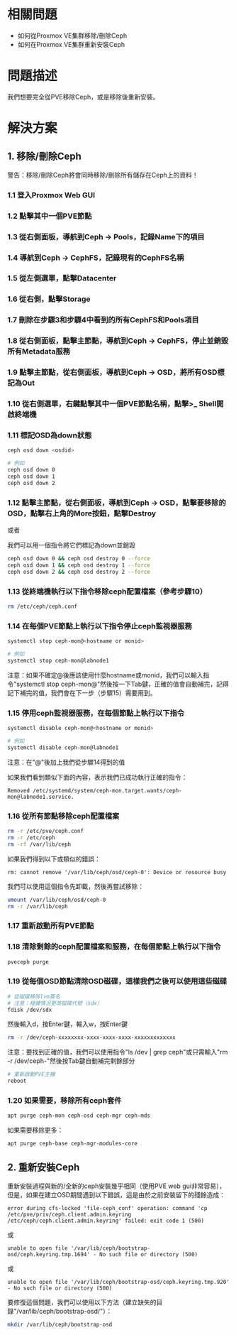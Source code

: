 # 相關問題
- 如何從Proxmox VE集群移除/刪除Ceph
- 如何在Proxmox VE集群重新安裝Ceph

# 問題描述
我們想要完全從PVE移除Ceph，或是移除後重新安裝。

# 解決方案

## 1. 移除/刪除Ceph
警告：移除/刪除Ceph將會同時移除/刪除所有儲存在Ceph上的資料！

### 1.1 登入Proxmox Web GUI

### 1.2 點擊其中一個PVE節點

### 1.3 從右側面板，導航到Ceph -> Pools，記錄Name下的項目

### 1.4 導航到Ceph -> CephFS，記錄現有的CephFS名稱

### 1.5 從左側選單，點擊Datacenter

### 1.6 從右側，點擊Storage

### 1.7 刪除在步驟3和步驟4中看到的所有CephFS和Pools項目

### 1.8 從右側面板，點擊主節點，導航到Ceph -> CephFS，停止並銷毀所有Metadata服務

### 1.9 點擊主節點，從右側面板，導航到Ceph -> OSD，將所有OSD標記為Out

### 1.10 從右側選單，右鍵點擊其中一個PVE節點名稱，點擊>_ Shell開啟終端機

### 1.11 標記OSD為down狀態
```bash
ceph osd down <osdid>

# 例如
ceph osd down 0
ceph osd down 1
ceph osd down 2
```

### 1.12 點擊主節點，從右側面板，導航到Ceph -> OSD，點擊要移除的OSD，點擊右上角的More按鈕，點擊Destroy

或者

我們可以用一個指令將它們標記為down並銷毀
```bash
ceph osd down 0 && ceph osd destroy 0 --force
ceph osd down 1 && ceph osd destroy 1 --force
ceph osd down 2 && ceph osd destroy 2 --force
```

### 1.13 從終端機執行以下指令移除ceph配置檔案（參考步驟10）
```bash
rm /etc/ceph/ceph.conf
```

### 1.14 在每個PVE節點上執行以下指令停止ceph監視器服務
```bash
systemctl stop ceph-mon@<hostname or monid>

# 例如
systemctl stop ceph-mon@labnode1
```
注意：如果不確定@後應該使用什麼hostname或monid，我們可以輸入指令"systemctl stop ceph-mon@"然後按一下Tab鍵，正確的值會自動補完，記得記下補完的值，我們會在下一步（步驟15）需要用到。

### 1.15 停用ceph監視器服務，在每個節點上執行以下指令
```bash
systemctl disable ceph-mon@<hostname or monid>

# 例如
systemctl disable ceph-mon@labnode1
```
注意：在"@"後加上我們從步驟14得到的值

如果我們看到類似下面的內容，表示我們已成功執行正確的指令：
```
Removed /etc/systemd/system/ceph-mon.target.wants/ceph-mon@labnode1.service.
```

### 1.16 從所有節點移除ceph配置檔案
```bash
rm -r /etc/pve/ceph.conf
rm -r /etc/ceph
rm -rf /var/lib/ceph
```

如果我們得到以下或類似的錯誤：
```
rm: cannot remove '/var/lib/ceph/osd/ceph-0': Device or resource busy
```
我們可以使用這個指令先卸載，然後再嘗試移除：
```bash
umount /var/lib/ceph/osd/ceph-0
rm -r /var/lib/ceph
```

### 1.17 重新啟動所有PVE節點

### 1.18 清除剩餘的ceph配置檔案和服務，在每個節點上執行以下指令
```bash
pveceph purge
```

### 1.19 從每個OSD節點清除OSD磁碟，這樣我們之後可以使用這些磁碟
```bash
# 從磁碟移除lvm簽名
# 注意：根據情況更改磁碟代號（sdx）
fdisk /dev/sdx
```
然後輸入d，按Enter鍵，輸入w，按Enter鍵

```bash
rm -r /dev/ceph-xxxxxxxx-xxxx-xxxx-xxxx-xxxxxxxxxxxxx
```
注意：要找到正確的值，我們可以使用指令"ls /dev | grep ceph"或只需輸入"rm -r /dev/ceph-"然後按Tab鍵自動補完剩餘部分

```bash
# 重新啟動PVE主機
reboot
```

### 1.20 如果需要，移除所有ceph套件
```bash
apt purge ceph-mon ceph-osd ceph-mgr ceph-mds
```

如果需要移除更多：
```bash
apt purge ceph-base ceph-mgr-modules-core
```

## 2. 重新安裝Ceph
重新安裝過程與新的/全新的ceph安裝幾乎相同（使用PVE web gui非常容易），但是，如果在建立OSD期間遇到以下錯誤，這是由於之前安裝留下的殘餘造成：

```
error during cfs-locked 'file-ceph_conf' operation: command 'cp /etc/pve/priv/ceph.client.admin.keyring /etc/ceph/ceph.client.admin.keyring' failed: exit code 1 (500)
```
或
```
unable to open file '/var/lib/ceph/bootstrap-osd/ceph.keyring.tmp.1694' - No such file or directory (500)
```
或
```
unable to open file '/var/lib/ceph/bootstrap-osd/ceph.keyring.tmp.920' - No such file or directory (500)
```

要修復這個問題，我們可以使用以下方法（建立缺失的目錄"/var/lib/ceph/bootstrap-osd/"）：
```bash
mkdir /var/lib/ceph/bootstrap-osd
```
